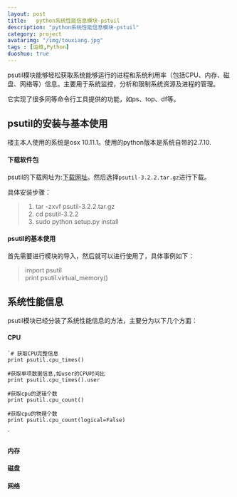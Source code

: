 ```yaml
---
layout: post
title:   python系统性能信息模块-pstuil
description: "python系统性能信息模块-pstuil"
category: project
avatarimg: "/img/touxiang.jpg"
tags : [运维,Python]
duoshuo: true
---
```

psutil模块能够轻松获取系统能够运行的进程和系统利用率（包括CPU、内存、磁盘、网络等）信息。主要用于系统监控，分析和限制系统资源及进程的管理。

它实现了很多同等命令行工具提供的功能，如ps、top、df等。

<!-- more -->
## psutil的安装与基本使用
楼主本人使用的系统是osx 10.11.1。使用的python版本是系统自带的2.7.10.

#### 下载软件包
psutil的下载网址为:[下载网址][1]。然后选择`psutil-3.2.2.tar.gz`进行下载。

具体安装步骤：

> 1. tar -zxvf psutil-3.2.2.tar.gz
> 2. cd psutil-3.2.2
> 3. sudo python setup.py install

#### psutil的基本使用
首先需要进行模块的导入，然后就可以进行使用了，具体事例如下：

> import psutil       
> print psutil.virtual_memory()

## 系统性能信息
psutil模块已经分装了系统性能信息的方法，主要分为以下几个方面：
#### CPU

```
`# 获取CPU完整信息  
print psutil.cpu_times()  
  
#获取单项数据信息,如user的CPU时间比  
print psutil.cpu_times().user  
  
#获取cpu的逻辑个数  
print psutil.cpu_count()  
  
#获取cpu的物理个数  
print psutil.cpu_count(logical=False)
```
`
#### 内存
#### 磁盘
#### 网络
## 






[1]:	https://pypi.python.org/simple/psutil/